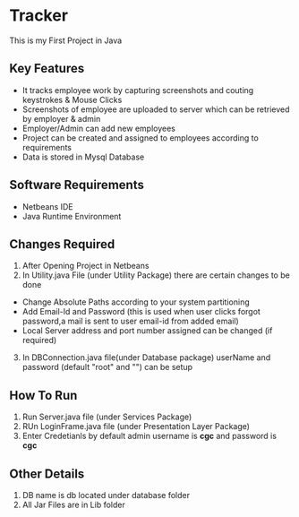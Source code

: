 # Tracker
This is my First Project in Java 
## Key Features
* It tracks employee work by capturing screenshots and couting keystrokes & Mouse Clicks
* Screenshots of employee are uploaded to server which can be retrieved by employer & admin
* Employer/Admin can add new employees
* Project can be created and assigned to employees according to requirements
* Data is stored in Mysql Database

## Software Requirements
* Netbeans IDE
* Java Runtime Environment
 
## Changes Required
1. After Opening Project in Netbeans
2. In Utility.java File (under Utility Package) there are certain changes to be done
 * Change Absolute Paths according to your system partitioning
 * Add Email-Id and Password (this is used when user clicks forgot password,a mail is sent to user email-id from added email)
 * Local Server address and port number assigned can be changed (if required)
3. In DBConnection.java file(under Database package) userName and password (default "root" and "") can be setup
 
 ## How To Run
 1. Run Server.java file (under Services Package)
 2. RUn LoginFrame.java file (under Presentation Layer Package)
 3. Enter Credetianls by default admin username is **cgc** and password is **cgc**
 
 ## Other Details
 1. DB name is db located under database folder
 2. All Jar Files are in Lib folder
 
